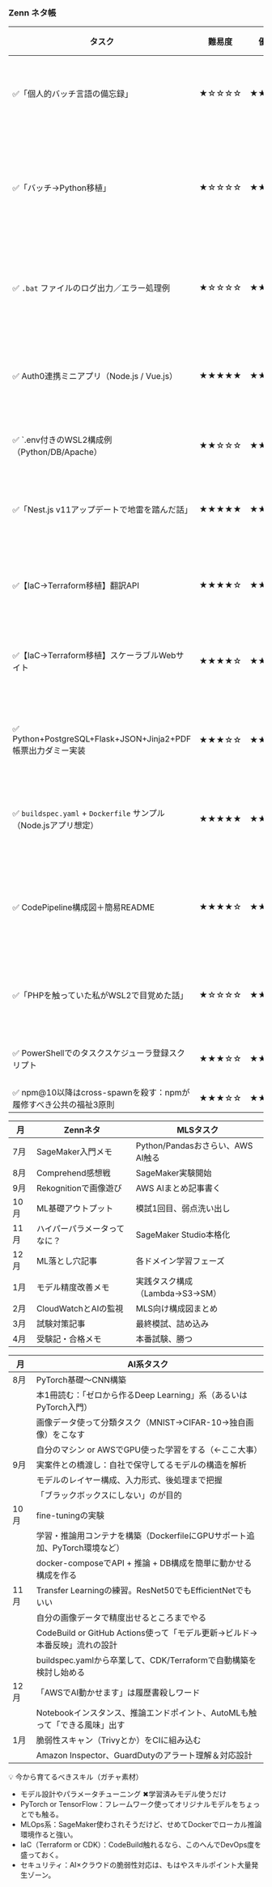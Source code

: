 ### Zenn ネタ帳

| タスク                               | 難易度   | 優先度   | 予定日 | 目的                                   |
| --------------------------------- | ----- | ----- | ----- | ------------------------------------ |
| ✅「個人的バッチ言語の備忘録」| ★☆☆☆☆ | ★★★☆☆ | 7月中 | ネタっぽくして読ませると“真面目にやってる地味職”が刺さる。|
| ✅「バッチ→Python移植」| ★☆☆☆☆ | ★★★☆☆ | 7月中 |「コードの再利用性とAWSとの統合を重視した結果、より高級言語であるPythonを選びました）」|
| ✅ `.bat` ファイルのログ出力／エラー処理例| ★☆☆☆☆ | ★★★☆☆ | 7月中 | 「Windowsバッチやってました」の証明用。超軽量なので先にやれる。|
| ✅ Auth0連携ミニアプリ（Node.js / Vue.js）| ★★★★★ | ★★★★★ | 7/19 | モダン認証周りは採用目線で超評価される。軽い構成でいいから絶対作れ。|
| ✅ `.env付きのWSL2構成例（Python/DB/Apache）| ★★☆☆☆ | ★★★★☆ | 7/26 | 7/17リリース。.envファイル付きにする|
| ✅「Nest.js v11アップデートで地雷を踏んだ話」| ★★★★★ | ★★★★★ | 7/26 | バージョンアップ失敗ネタはZenn鉄板。人間味＋技術力両方出る。|
| ✅【IaC→Terraform移植】翻訳API| ★★★★☆ | ★★★★☆ | 8/2 | Linux環境構築＋PHP憎まれ愛のやつ。業務から学んだ雰囲気出す。|
| ✅【IaC→Terraform移植】スケーラブルWebサイト| ★★★★☆ | ★★★★☆ | 8/9 | Linux環境構築＋PHP憎まれ愛のやつ。業務から学んだ雰囲気出す。|
| ✅ Python+PostgreSQL+Flask+JSON+Jinja2+PDF帳票出力ダミー実装| ★★★☆☆ | ★★★★☆ | 8/11 | 実務の“再現性”があって説得力抜群。Python + PostgreSQL + XML|
| ✅ `buildspec.yaml` + `Dockerfile` サンプル（Node.jsアプリ想定） | ★★★★★ | ★★★★☆ | 8/13 | 「CodeBuild使ってました」が現物で証明できる。構成力も出せる。|
| ✅ CodePipeline構成図＋簡易README| ★★★★☆ | ★★★☆☆ | 8/23 | 実際の構成は見せられないから、ダミーで“図解説明”すると強い。Draw\.ioでもOK。 |
| ✅「PHPを触っていた私がWSL2で目覚めた話」| ★☆☆☆☆ | ★★★★☆ | 8/30 | Linux環境構築＋PHP憎まれ愛のやつ。業務から学んだ雰囲気出す。|
| ✅ PowerShellでのタスクスケジューラ登録スクリプト| ★★★☆☆ | ★★★☆☆ | 9/6 | 少しニッチだけど業務系の人に刺さる。|
| ✅ npm@10以降はcross-spawnを殺す：npmが履修すべき公共の福祉3原則 | ★★★☆☆ | ★★★☆☆ | 7/26 |  |


| 月   | Zennネタ           | MLSタスク                     |
| --- | ---------------- | -------------------------- |
| 7月  | SageMaker入門メモ | Python/Pandasおさらい、AWS AI触る |
| 8月  | Comprehend感想戦 | SageMaker実験開始 |
| 9月  | Rekognitionで画像遊び | AWS AIまとめ記事書く |
| 10月 | ML基礎アウトプット | 模試1回目、弱点洗い出し |
| 11月 | ハイパーパラメータってなに？ | SageMaker Studio本格化 |
| 12月 | ML落とし穴記事 | 各ドメイン学習フェーズ |
| 1月  | モデル精度改善メモ | 実践タスク構成（Lambda→S3→SM） |
| 2月  | CloudWatchとAIの監視 | MLS向け構成図まとめ |
| 3月  | 試験対策記事 | 最終模試、詰め込み |
| 4月  | 受験記・合格メモ | 本番試験、勝つ |


| 月  | AI系タスク                     |
| --- | ---------------- |
| 8月 | PyTorch基礎〜CNN構築|
|     | 本1冊読む：「ゼロから作るDeep Learning」系（あるいはPyTorch入門）|
|     | 画像データ使って分類タスク（MNIST→CIFAR-10→独自画像）をこなす|
|     | 自分のマシン or AWSでGPU使った学習をする（←ここ大事）|
| 9月 | 実案件との橋渡し：自社で保守してるモデルの構造を解析|
|     |モデルのレイヤー構成、入力形式、後処理まで把握|
|     |「ブラックボックスにしない」のが目的|
| 10月 |fine-tuningの実験|
|     |学習・推論用コンテナを構築（DockerfileにGPUサポート追加、PyTorch環境など）|
|     |docker-composeでAPI + 推論 + DB構成を簡単に動かせる構成を作る|
| 11月 |Transfer Learningの練習。ResNet50でもEfficientNetでもいい|
|     |自分の画像データで精度出せるところまでやる|
|     |CodeBuild or GitHub Actions使って「モデル更新→ビルド→本番反映」流れの設計|
|     |buildspec.yamlから卒業して、CDK/Terraformで自動構築を検討し始める|
| 12月 |「AWSでAI動かせます」は履歴書殺しワード|
|     |Notebookインスタンス、推論エンドポイント、AutoMLも触って「できる風味」出す|
| 1月 |脆弱性スキャン（Trivyとか）をCIに組み込む|
|    |Amazon Inspector、GuardDutyのアラート理解＆対応設計|


💡 今から育てるべきスキル（ガチャ素材）
- モデル設計やパラメータチューニング ✖学習済みモデル使うだけ
- PyTorch or TensorFlow：フレームワーク使ってオリジナルモデルをちょっとでも触る。
- MLOps系：SageMaker使わされそうだけど、せめてDockerでローカル推論環境作ると強い。
- IaC（Terraform or CDK）：CodeBuild触れるなら、このへんでDevOps度を盛っておく。
- セキュリティ：AI×クラウドの脆弱性対応は、もはやスキルポイント大量発生ゾーン。
